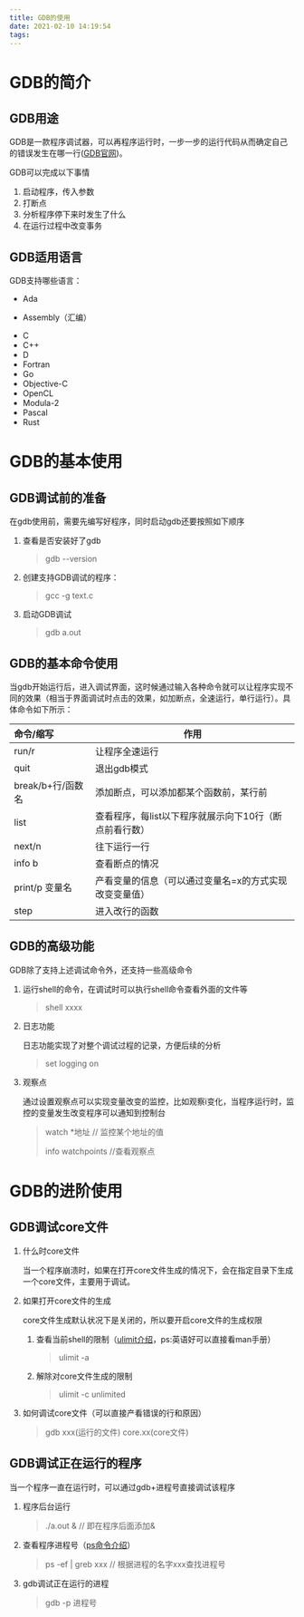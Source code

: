 ```yaml
---
title: GDB的使用
date: 2021-02-10 14:19:54
tags:
---
```


# GDB的简介

## GDB用途

GDB是一款程序调试器，可以再程序运行时，一步一步的运行代码从而确定自己的错误发生在哪一行([GDB官网](https://www.gnu.org/software/gdb/))。

GDB可以完成以下事情

1. 启动程序，传入参数
2. 打断点
3. 分析程序停下来时发生了什么
4. 在运行过程中改变事务

<!--more-->

## GDB适用语言

GDB支持哪些语言：

* Ada

* Assembly（汇编）

- C
- C++
- D
- Fortran
- Go
- Objective-C
- OpenCL
- Modula-2
- Pascal
- Rust

# GDB的基本使用

## GDB调试前的准备

在gdb使用前，需要先编写好程序，同时启动gdb还要按照如下顺序

1. 查看是否安装好了gdb

   > gdb --version

2. 创建支持GDB调试的程序：

   > gcc -g text.c

3. 启动GDB调试

   > gdb a.out

## GDB的基本命令使用

当gdb开始运行后，进入调试界面，这时候通过输入各种命令就可以让程序实现不同的效果（相当于界面调试时点击的效果，如加断点，全速运行，单行运行）。具体命令如下所示：

| 命令/缩写         | 作用                                                   |
| :---------------- | ------------------------------------------------------ |
| run/r             | 让程序全速运行                                         |
| quit              | 退出gdb模式                                            |
| break/b+行/函数名 | 添加断点，可以添加都某个函数前，某行前                 |
| list              | 查看程序，每list以下程序就展示向下10行（断点前看行数） |
| next/n            | 往下运行一行                                           |
| info b            | 查看断点的情况                                         |
| print/p 变量名    | 产看变量的信息（可以通过变量名=x的方式实现改变变量值） |
| step              | 进入改行的函数                                         |

## GDB的高级功能

GDB除了支持上述调试命令外，还支持一些高级命令

1. 运行shell的命令，在调试时可以执行shell命令查看外面的文件等

   > shell xxxx

2. 日志功能

   日志功能实现了对整个调试过程的记录，方便后续的分析

   > set logging on

3. 观察点

   通过设置观察点可以实现变量改变的监控，比如观察i变化，当程序运行时，监控的变量发生改变程序可以通知到控制台

   > watch *地址 // 监控某个地址的值
   >
   > info watchpoints //查看观察点

# GDB的进阶使用

## GDB调试core文件

1. 什么时core文件

   当一个程序崩溃时，如果在打开core文件生成的情况下，会在指定目录下生成一个core文件，主要用于调试。

2. 如果打开core文件的生成

   core文件生成默认状况下是关闭的，所以要开启core文件的生成权限

   1. 查看当前shell的限制（[ulimit介绍](https://www.runoob.com/linux/linux-comm-ulimit.html)，ps:英语好可以直接看man手册）

      > ulimit -a

   2. 解除对core文件生成的限制

      > ulimit -c unlimited

3. 如何调试core文件（可以直接产看错误的行和原因）

   > gdb xxx(运行的文件) core.xx(core文件)

## GDB调试正在运行的程序

当一个程序一直在运行时，可以通过gdb+进程号直接调试该程序

1. 程序后台运行

   > ./a.out &  // 即在程序后面添加&

2. 查看程序进程号（[ps命令介绍](https://www.runoob.com/linux/linux-comm-ps.html)）

   > ps -ef | greb xxx  // 根据进程的名字xxx查找进程号

3. gdb调试正在运行的进程

   > gdb -p 进程号